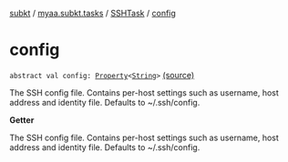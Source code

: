 [subkt](../../index.md) / [myaa.subkt.tasks](../index.md) / [SSHTask](index.md) / [config](./config.md)

# config

`abstract val config: `[`Property`](https://docs.gradle.org/current/javadoc/org/gradle/api/provider/Property.html)`<`[`String`](https://kotlinlang.org/api/latest/jvm/stdlib/kotlin/-string/index.html)`>` [(source)](https://github.com/Myaamori/SubKt/blob/0.1.13/src/main/kotlin/myaa/subkt/tasks/tasks.kt#L1915)

The SSH config file. Contains per-host settings such as
username, host address and identity file.
Defaults to ~/.ssh/config.

**Getter**

The SSH config file. Contains per-host settings such as
username, host address and identity file.
Defaults to ~/.ssh/config.

